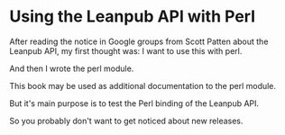 
# Using the Leanpub API with Perl

After reading the notice in Google groups from Scott Patten about the
Leanpub API, my first thought was: I want to use this with perl.

And then I wrote the perl module.

This book may be used as additional documentation to the perl module.

But it's main purpose is to test the Perl binding of the Leanpub API.

So you probably don't want to get noticed about new releases.


